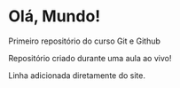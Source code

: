 # Olá, Mundo!
 Primeiro repositório do curso Git e Github

Repositório criado durante uma aula ao vivo!

Linha adicionada diretamente do site.
